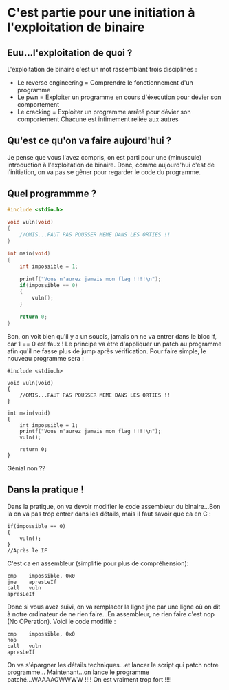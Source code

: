 # C'est partie pour une initiation à l'exploitation de binaire

## Euu...l'exploitation de quoi ?
L'exploitation de binaire c'est un mot rassemblant trois disciplines :
- Le reverse engineering = Comprendre le fonctionnement d'un programme
- Le pwn                 = Exploiter un programme en cours d'éxecution pour dévier son comportement
- Le cracking            = Exploiter un programme arrêté pour dévier son comportement
Chacune est intimement reliée aux autres

## Qu'est ce qu'on va faire aujourd'hui ?
Je pense que vous l'avez compris, on est parti pour une (minuscule) introduction à l'exploitation de binaire. Donc, comme aujourd'hui c'est de l'initiation, on va pas se gêner pour regarder le code du programme.

## Quel programmme ?
```c
#include <stdio.h>

void vuln(void)
{
	//OMIS...FAUT PAS POUSSER MEME DANS LES ORTIES !!
}

int main(void)
{
	int impossible = 1;

	printf("Vous n'aurez jamais mon flag !!!!\n");
	if(impossible == 0)
	{
		vuln();
	}

	return 0;
}
```
Bon, on voit bien qu'il y a un soucis, jamais on ne va entrer dans le bloc if, car 1 == 0 est faux ! Le principe va être d'appliquer un patch au programme afin qu'il ne fasse plus de jump après vérification. Pour faire simple, le nouveau programme sera :
```lang-c
#include <stdio.h>

void vuln(void)
{
	//OMIS...FAUT PAS POUSSER MEME DANS LES ORTIES !!
}

int main(void)
{
	int impossible = 1;
	printf("Vous n'aurez jamais mon flag !!!!\n");
	vuln();

	return 0;
}
```
Génial non ??

## Dans la pratique !
Dans la pratique, on va devoir modifier le code assembleur du binaire...Bon là on va pas trop entrer dans les détails, mais il faut savoir que ca en C :
```lang-c
if(impossible == 0)
{
	vuln();
}
//Après le IF
```
C'est ca en assembleur (simplifié pour plus de compréhension):
```lang-nasm
cmp    impossible, 0x0
jne    apresLeIf
call   vuln
apresLeIf  
```
Donc si vous avez suivi, on va remplacer la ligne jne par une ligne où on dit à notre ordinateur de ne rien faire...En assembleur, ne rien faire c'est nop (No OPeration). Voici le code modifié :
```lang-nasm
cmp    impossible, 0x0
nop    
call   vuln
apresLeIf   
```
On va s'épargner les détails techniques...et lancer le script qui patch notre programme...
Maintenant...on lance le programme patché...WAAAAOWWWW !!!! On est vraiment trop fort !!!!

